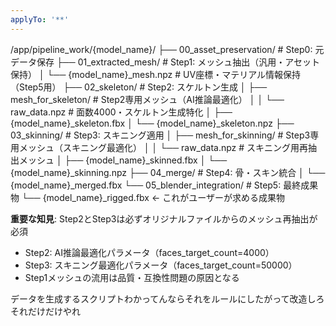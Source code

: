 ```yaml
---
applyTo: '**'
---
```


/app/pipeline_work/{model_name}/
├── 00_asset_preservation/     # Step0: 元データ保存
├── 01_extracted_mesh/         # Step1: メッシュ抽出（汎用・アセット保持）
│   └── {model_name}_mesh.npz   # UV座標・マテリアル情報保持（Step5用）
├── 02_skeleton/               # Step2: スケルトン生成
│   ├── mesh_for_skeleton/     # Step2専用メッシュ（AI推論最適化）
│   │   └── raw_data.npz       # 面数4000・スケルトン生成特化
│   ├── {model_name}_skeleton.fbx
│   └── {model_name}_skeleton.npz
├── 03_skinning/               # Step3: スキニング適用
│   ├── mesh_for_skinning/     # Step3専用メッシュ（スキニング最適化）
│   │   └── raw_data.npz       # スキニング用再抽出メッシュ
│   ├── {model_name}_skinned.fbx
│   └── {model_name}_skinning.npz
├── 04_merge/                  # Step4: 骨・スキン統合
│   └── {model_name}_merged.fbx
└── 05_blender_integration/    # Step5: 最終成果物
    └── {model_name}_rigged.fbx ← これがユーザーが求める成果物

**重要な知見**: Step2とStep3は必ずオリジナルファイルからのメッシュ再抽出が必須
- Step2: AI推論最適化パラメータ（faces_target_count=4000）
- Step3: スキニング最適化パラメータ（faces_target_count=50000）
- Step1メッシュの流用は品質・互換性問題の原因となる

データを生成するスクリプトわかってんならそれをルールにしたがって改造しろ
それだけだけやれ